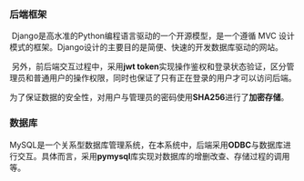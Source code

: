### 后端框架

​	Django是高水准的Python编程语言驱动的一个开源模型，是一个遵循 MVC 设计模式的框架。Django设计的主要目的是简便、快速的开发数据库驱动的网站。

​	另外，前后端交互过程中，采用**jwt token**实现操作鉴权和登录状态验证，区分管理员和普通用户的操作权限，同时也保证了只有正在登录的用户才可以访问后端。

​	为了保证数据的安全性，对用户与管理员的密码使用**SHA256**进行了**加密存储**。

### 数据库

MySQL是一个关系型数据库管理系统，在本系统中，后端采用**ODBC**与数据库进行交互。具体而言，采用**pymysql**库实现对数据库的增删改查、存储过程的调用等。

